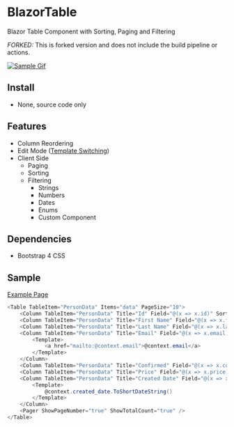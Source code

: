 # BlazorTable

Blazor Table Component with Sorting, Paging and Filtering

*FORKED:* This is forked version and does not include the build pipeline or actions.


[![Sample Gif](https://raw.githubusercontent.com/IvanJosipovic/BlazorTable/master/BlazorTable.gif)](/BlazorTable.gif)

## Install

- None, source code only
 
## Features
- Column Reordering
- Edit Mode ([Template Switching](https://github.com/IvanJosipovic/BlazorTable/blob/master/src/BlazorTable.Sample.Shared/Pages/EditMode.razor))
- Client Side
	- Paging
	- Sorting
	- Filtering
		- Strings
		- Numbers
		- Dates
		- Enums
		- Custom Component
## Dependencies
- Bootstrap 4 CSS

## Sample
[Example Page](https://github.com/IvanJosipovic/BlazorTable/blob/master/src/BlazorTable.Sample.Shared/Pages/Index.razor)

```csharp
<Table TableItem="PersonData" Items="data" PageSize="10">
	<Column TableItem="PersonData" Title="Id" Field="@(x => x.id)" Sortable="true" Filterable="true" Width="10%" />
	<Column TableItem="PersonData" Title="First Name" Field="@(x => x.first_name)" Sortable="true" Filterable="true" Width="20%" />
	<Column TableItem="PersonData" Title="Last Name" Field="@(x => x.last_name)" Sortable="true" Filterable="true" Width="20%" />
	<Column TableItem="PersonData" Title="Email" Field="@(x => x.email)" Sortable="true" Filterable="true" Width="20%">
		<Template>
			<a href="mailto:@context.email">@context.email</a>
		</Template>
	</Column>
	<Column TableItem="PersonData" Title="Confirmed" Field="@(x => x.confirmed)" Sortable="true" Filterable="true" Width="10%" />
	<Column TableItem="PersonData" Title="Price" Field="@(x => x.price)" Sortable="true" Filterable="true" Width="10%" Format="C" Align="Align.Right" />
	<Column TableItem="PersonData" Title="Created Date" Field="@(x => x.created_date)" Sortable="true" Width="10%">
		<Template>
			@context.created_date.ToShortDateString()
		</Template>
	</Column>
	<Pager ShowPageNumber="true" ShowTotalCount="true" />
</Table>
```
